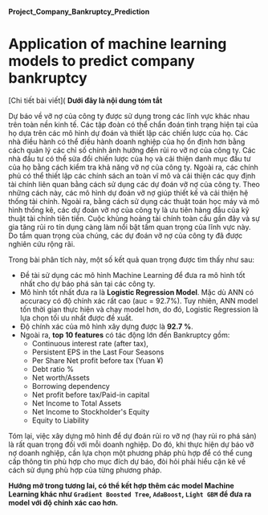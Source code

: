 **Project_Company_Bankruptcy_Prediction**
# Application of machine learning models to predict company bankruptcy
[Chi tiết bài viết](
**Dưới đây là nội dung tóm tắt**

Dự báo về vỡ nợ của công ty được sử dụng trong các lĩnh vực khác nhau trên toàn nền kinh tế. Các tập đoàn có thể chẩn đoán tình trạng hiện tại của họ dựa trên các mô hình dự đoán và thiết lập các chiến lược của họ. Các nhà điều hành có thể điều hành doanh nghiệp của họ ổn định hơn bằng cách quản lý các chỉ số chính ảnh hưởng đến rủi ro vỡ nợ của công ty. Các nhà đầu tư có thể sửa đổi chiến lược của họ và cải thiện danh mục đầu tư của họ bằng cách kiểm tra khả năng vỡ nợ của công ty. Ngoài ra, các chính phủ có thể thiết lập các chính sách an toàn vĩ mô và cải thiện các quy định tài chính liên quan bằng cách sử dụng các dự đoán vỡ nợ của công ty. Theo những cách này, các mô hình dự đoán vỡ nợ giúp thiết kế và cải thiện hệ thống tài chính. Ngoài ra, bằng cách sử dụng các thuật toán học máy và mô hình thống kê, các dự đoán vỡ nợ của công ty là ưu tiên hàng đầu của kỹ thuật tài chính tiên tiến. Cuộc khủng hoảng tài chính toàn cầu gần đây và sự gia tăng rủi ro tín dụng càng làm nổi bật tầm quan trọng của lĩnh vực này. Do tầm quan trọng của chúng, các dự đoán vỡ nợ của công ty đã được nghiên cứu rộng rãi.

Trong bài phân tích này, một số kết quả quan trọng được tìm thấy như sau:
+ Đề tài sử dụng các mô hình Machine Learning để đưa ra mô hình tốt nhất cho dự báo phá sản tại các công ty.
+ Mô hình tốt nhất đưa ra là **Logistic Regression Model**. Mặc dù ANN có accuracy có độ chính xác rất cao (auc = 92.7%). Tuy nhiên, ANN model tốn thời gian thực hiện và chạy model hơn, do đó, Logistic Regression là lựa chọn tối ưu nhất được đề xuất.
+ Độ chính xác của mô hình xây dựng được là **92.7 %**.
+ Ngoài ra, **top 10 features** có tác động lớn đến Bankruptcy gồm:
    + Continuous interest rate (after tax),
    + Persistent EPS in the Last Four Seasons
    + Per Share Net profit before tax (Yuan ¥)
    + Debt ratio %
    + Net worth/Assets
    + Borrowing dependency
    + Net profit before tax/Paid-in capital
    + Net Income to Total Assets
    + Net Income to Stockholder's Equity
    + Equity to Liability
    
Tóm lại, việc xây dựng mô hình để dự đoán rủi ro vỡ nợ (hay rủi ro phá sản) là rất quan trọng đối với mỗi doanh nghiệp. Do đó, khi thực hiện dự báo vỡ nợ doanh nghiệp, cần lựa chọn một phương pháp phù hợp để có thể cung cấp thông tin phù hợp cho mục đích dự báo, đòi hỏi phải hiểu cặn kẽ về cách sử dụng phù hợp của từng phương pháp.

**Hướng mở trong tương lai, có thể kết hợp thêm các model Machine Learning khác như `Gradient Boosted Tree`, `AdaBoost`, `Light GBM` để đưa ra model với độ chính xác cao hơn.**
